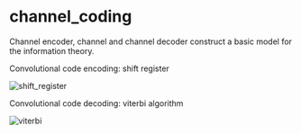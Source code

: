 # channel_coding

Channel encoder, channel and channel decoder construct a basic model for the information theory.

Convolutional code encoding: shift register

![shift_register](https://user-images.githubusercontent.com/45198475/98774886-3ff4c200-242f-11eb-9f44-408003c69687.PNG)

Convolutional code decoding: viterbi algorithm

![viterbi](https://user-images.githubusercontent.com/45198475/98774889-42571c00-242f-11eb-8c7f-35ce97428ad8.PNG)
